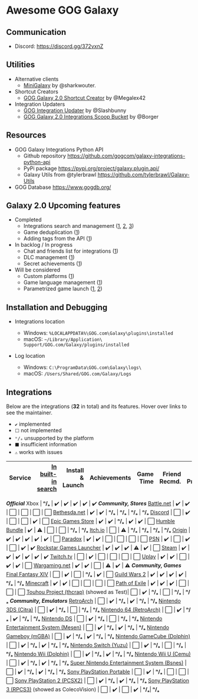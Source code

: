 # Awesome GOG Galaxy

## Communication
* Discord: https://discord.gg/372vxnZ

## Utilities

* Alternative clients
   * [MiniGalaxy](https://github.com/sharkwouter/minigalaxy) by @sharkwouter.
* Shortcut Creators
   * [GOG Galaxy 2.0 Shortcut Creator](https://github.com/Megalex42/GOG-Galaxy-2.0-Shortcut-Creator) by @Megalex42
* Integration Updaters
   * [GOG Integration Updater](https://github.com/Slashbunny/gog-galaxy-plugin-downloader) by @Slashbunny
   * [GOG Galaxy 2.0 Integrations Scoop Bucket](https://github.com/borger/scoop-galaxy-integrations) by @Borger

## Resources
* GOG Galaxy Integrations Python API
   * Github repository https://github.com/gogcom/galaxy-integrations-python-api
   * PyPi package https://pypi.org/project/galaxy.plugin.api/
   * Galaxy Utils from @tylerbrawl https://github.com/tylerbrawl/Galaxy-Utils
 * GOG Database https://www.gogdb.org/

## Galaxy 2.0 Upcoming features

* Completed
  * Integrations search and management ([1](https://github.com/gogcom/galaxy-integrations-python-api/issues/20#issuecomment-511233784), [2](https://github.com/gogcom/galaxy-integrations-python-api/issues/49#issuecomment-522331088), [3](https://www.resetera.com/threads/gog-galaxy-2-0-is-a-game-changer.139162/page-3#post-24918760))
  * Game deduplication ([1](https://www.reddit.com/r/gog/comments/d5gzld/i_hope_we_can_get_a_better_solution_for/f0m2cb9/))
  * Adding tags from the API ([1](https://github.com/gogcom/galaxy-integrations-python-api/issues/49#issuecomment-522331088))
* In backlog / In progress
  * Chat and friends list for integrations ([1](https://github.com/gogcom/galaxy-integrations-python-api/commit/223adf6a384c438552be697467c9495dc591c448#commitcomment-34429833))
  * DLC management ([1](https://github.com/gogcom/galaxy-integrations-python-api/issues/23#issuecomment-512730026))
  * Secret achievements ([1](https://github.com/gogcom/galaxy-integrations-python-api/issues/63#issuecomment-532543083))
* Will be considered
  * Custom platforms ([1](https://github.com/gogcom/galaxy-integrations-python-api/issues/66#issuecomment-532571531))
  * Game language management ([1](https://github.com/gogcom/galaxy-integrations-python-api/issues/8#issuecomment-510074658))
  * Parametrized game launch ([1](https://github.com/gogcom/galaxy-integrations-python-api/issues/52#issuecomment-523540588), [2](https://www.reddit.com/r/gog/comments/d43ab3/suggestion_gog_galaxy_20_mark_games_owned/f0ezmkc/))

## Installation and Debugging

* Integrations location
   * Windows: `%LOCALAPPDATA%\GOG.com\Galaxy\plugins\installed`
   * macOS: `~/Library/Application\ Support/GOG.com/Galaxy/plugins/installed`

* Log location
   * Windows: `C:\ProgramData\GOG.com\Galaxy\logs\`
   * macOS: `/Users/Shared/GOG.com/Galaxy/Logs`

## Integrations
Below are the integrations (**32** in total) and its features. Hover over links to see the maintainer.
* `✔️` implemented
* `⬜` not implemented
* `ⁿ/ₐ` unsupported by the platform
* `⬛` insufficient information
* `⚠` works with issues


Service                                           | [In built-in search][fog] | Install & Launch | Achievements | Game Time | Friend Recmd. | Friend Presence
------------------------------------------------- | --: | ---------------: | -----------: | --------: | ------------: | ---------------:
***Official***
Xbox                                              | **ⁿ/ₐ**  | ✔️               | ✔️           | ✔️       | ✔️           | ✔️
***Community, Stores***
[Battle.net][battlenet]                           | ✔️  | ✔️               | ⬜           | ⬜       | ⬜           | ⬜
[Bethesda.net][bethesda]                          | ✔️  | ✔️               | **ⁿ/ₐ**           | **ⁿ/ₐ**       | **ⁿ/ₐ**           | **ⁿ/ₐ**
[Discord][discord]                                | ⬜  | ✔️               | ⬜           | ⬜       | ✔️           | ⬜
[Epic Games Store][epic]                          | ✔️  | ✔️               | **ⁿ/ₐ**           | ✔️       | ✔️           | ⬜
[Humble Bundle][humble]                           | ✔️  | ⚠                | ⬜           | ⬜       | **ⁿ/ₐ**           | **ⁿ/ₐ**
[Itch.io][itch]                                   | ⬜  | ⚠                | **ⁿ/ₐ**           | **ⁿ/ₐ**       | **ⁿ/ₐ**           | **ⁿ/ₐ**
[Origin][origin]                                  | ✔️  | ✔️               | ✔️           | ✔️       | ✔️           | ⬜
[Paradox][paradox]                                | ✔️  | ✔️               | ⬜           | ⬜       | ⬜           | ⬜
[PSN][psn]                                        | ✔️  | ⬜               | ✔️           | ⬜       | ✔️           | ✔️
[Rockstar Games Launcher][rockstar]               | ✔️  | ✔️               | ✔️           | ⚠        | ✔️           | ⬜
[Steam][steam]                                    | ✔️  | ✔️               | ✔️           | ✔️       | ✔️           | ✔️
[Twitch.tv][twitch]                               | ⬜  | ✔️               | ⬜           | ⬜       | ⬜           | ⬜
[Uplay][uplay]                                    | ✔️  | ✔️               | ⬜           | ✔️       | ✔️           | ⬜
[Wargaming.net][wargaming]                        | ✔️  | ✔️               | ⬜           | ⚠        | ✔️           | ⚠
***Community, Games***
[Final Fantasy XIV][ffxiv]                        | ⬜  | ✔️               | ⬜           | **ⁿ/ₐ**       | ✔️           | ⬜
[Guild Wars 2][gw2]                               | ✔️  | ✔️               | ✔️           | ✔️       | **ⁿ/ₐ**           | **ⁿ/ₐ**
[Minecraft][minecraft]                            | ✔️  | ✔️               | ⬜           | ⬜       | ⬜           | ⬜
[Path of Exile][pathofexile]                      | ✔️  | ✔️               | ✔️           | ⬜       | ⬜           | ⬜
[Touhou Project (thcrap)][touhou] (showed as Test)| ⬜  | ✔️               | **ⁿ/ₐ**           | ⬜       | **ⁿ/ₐ**           | **ⁿ/ₐ**
***Community, Emulators***
[RetroArch][retroarch]                            | ⬜  | ✔️               | **ⁿ/ₐ**           | ✔️       | **ⁿ/ₐ**           | **ⁿ/ₐ**
[Nintendo 3DS (Citra)][3ds]                       | ⬜  | ✔️               | **ⁿ/ₐ**           | ⬜       | **ⁿ/ₐ**           | **ⁿ/ₐ**
[Nintendo 64 (RetroArch)][n64]                    | ⬜  | ✔️               | **ⁿ/ₐ**           | ✔️       | **ⁿ/ₐ**           | **ⁿ/ₐ**
[Nintendo DS][nds]                                | ⬜  | ✔️               | **ⁿ/ₐ**           | ⬜       | **ⁿ/ₐ**           | **ⁿ/ₐ**
[Nintendo Entertainment System (Mesen)][nes]      | ⬜  | ✔️               | **ⁿ/ₐ**           | ✔️       | **ⁿ/ₐ**           | **ⁿ/ₐ**
[Nintendo Gameboy (mGBA)][gameboy]                | ⬜  | ✔️               | **ⁿ/ₐ**           | ✔️       | **ⁿ/ₐ**           | **ⁿ/ₐ**
[Nintendo GameCube (Dolphin)][ncube]              | ⬜  | ✔️               | **ⁿ/ₐ**           | ✔️       | **ⁿ/ₐ**           | **ⁿ/ₐ**
[Nintendo Switch (Yuzu)][nswitch]                 | ⬜  | ✔️               | **ⁿ/ₐ**           | ⬜       | **ⁿ/ₐ**           | **ⁿ/ₐ**
[Nintendo Wii (Dolphin)][nwii]                    | ⬜  | ✔️               | **ⁿ/ₐ**           | ✔️       | **ⁿ/ₐ**           | **ⁿ/ₐ**
[Nintendo Wii U (Cemu)][nwiiu]                    | ⬜  | ✔️               | **ⁿ/ₐ**           | ✔️       | **ⁿ/ₐ**           | **ⁿ/ₐ**
[Super Nintendo Entertainment System (Bsnes)][snes] | ⬜  | ✔️               | **ⁿ/ₐ**           | ✔️       | **ⁿ/ₐ**           | **ⁿ/ₐ**
[Sony PlayStation Portable][psp]                  | ⬜  | ✔️               | **ⁿ/ₐ**           | ⬜       | ⬜           | ⬜
[Sony PlayStation 2 (PCSX2)][ps2]                 | ⬜  | ✔️               | **ⁿ/ₐ**           | ✔️       | **ⁿ/ₐ**           | **ⁿ/ₐ**
[Sony PlayStation 3 (RPCS3)][ps3] (showed as ColecoVision) | ⬜  | ✔️               | ⬜           | ✔️       | **ⁿ/ₐ**| **ⁿ/ₐ**

[fog]: https://github.com/FriendsOfGalaxy "Friends of Galaxy"
[epic]: https://github.com/FriendsOfGalaxy/galaxy-integration-epic "Friends of Galaxy"
[origin]: https://github.com/FriendsOfGalaxy/galaxy-integration-origin "Friends of Galaxy"
[psn]: https://github.com/FriendsOfGalaxy/galaxy-integration-psn "Friends of Galaxy"
[steam]: https://github.com/FriendsOfGalaxy/galaxy-integration-steam "Friends of Galaxy"
[uplay]: https://github.com/FriendsOfGalaxy/galaxy-integration-uplay "Friends of Galaxy"
[paradox]: https://github.com/FriendsOfGalaxy/galaxy-integration-paradox "Friends of Galaxy"

[battlenet]: https://github.com/bartok765/galaxy_blizzard_plugin "Maintained by @bartok765"
[bethesda]: https://github.com/TouwaStar/Galaxy_Plugin_Bethesda "Maintainted by @TouwaStar"
[ffxiv]: https://github.com/RZetko/galaxy-integration-ffxiv "Maintainted by @RZetko"
[gw2]: https://github.com/Mixaill/galaxy-integration-gw2 "Maintainted by @Mixaill"
[humble]: https://github.com/UncleGoogle/galaxy-integration-humblebundle "Maintainted by @UncleGoogle"
[pathofexile]: https://github.com/nyash-qq/galaxy-plugin-poe "Maintainted by @nyash-qq"
[twitch]: https://github.com/nyash-qq/galaxy-plugin-twitch "Maintainted by @nyash-qq"
[wargaming]: https://github.com/Mixaill/galaxy-integration-wargaming "Maintainted by @Mixaill"
[minecraft]: https://github.com/TouwaStar/Galaxy_Plugin_Minecraft "Maintainted by @TouwaStar"
[3ds]: https://github.com/j-selby/galaxy-integration-citra "Maintainted by @j-selby"
[nds]: https://github.com/TBemme/galaxy-integration-nds "Maintainted by @TBemme"
[ncube]: https://github.com/JTNDev/galaxy-integration-gc "Maintainted by @JTNDev"
[nwii]: https://github.com/JTNDev/galaxy-integration-wii "Maintainted by @JTNDev"
[ps2]: https://github.com/AHCoder/galaxy-integration-ps2 "Maintainted by @AHCoder"
[psp]: https://github.com/TBemme/galaxy-integration-psp "Maintainted by @TBemme"
[nwiiu]: https://github.com/LeonardFiedrowicz/galaxy-integration-cemu "Maintained by @LeonardFiedrowicz"
[ps3]: https://github.com/mpm11011/galaxy-integration-rpcs3 "Maintained by @mpm11011"
[itch]: https://github.com/Ertego/gog-galaxy-itch.io "Maintained by @Ertego"
[rockstar]: https://github.com/tylerbrawl/Galaxy-Plugin-Rockstar "Maintained by @tylerbrawl"
[touhou]: https://gitlab.com/PookaMustard/thcrap-plugin-for-galaxy-2.0 "Maintained by @PookaMustard"
[nes]: https://github.com/AHCoder/galaxy-integration-nes "Maintained by @AHCoder"
[gameboy]: https://github.com/AHCoder/galaxy-integration-ngameboy "Maintained by @AHCoder"
[snes]: https://github.com/AHCoder/galaxy-integration-snes "Maintained by @AHCoder"
[n64]: https://github.com/Riku55/galaxy-integration-n64-RetroArch- "Maintained by @Riku55"
[discord]: https://github.com/Ertego/gog-galaxy-discord "Maintained by @Ertego"
[nswitch]: https://github.com/LeonardFiedrowicz/galaxy-integration-yuzu "Maintained by @LeonardFiedrowicz"
[retroarch]: https://github.com/jshackles/RetroGOG "Maintained by @jshackles"

